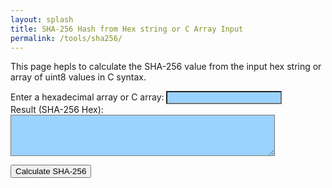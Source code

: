 ```yaml
---
layout: splash
title: SHA-256 Hash from Hex string or C Array Input
permalink: /tools/sha256/
---
```

<head>
    <style>
        #inputData, #outputResult {
            background-color: #9BD3FFFF; /* Change this value to your desired color */
        }
    </style>
</head>

This page hepls to calculate the SHA-256 value from the input hex string or array of uint8 values in C syntax.

<div>
  <label for="inputData">Enter a hexadecimal array or C array:</label>
  <input type="text" id="inputData" />
</div>

<div>
  <label for="outputResult">Result (SHA-256 Hex):</label>
  <textarea id="outputResult" rows="4" cols="50" readonly></textarea>
</div>

<button onclick="Truong()">Calculate SHA-256</button>

<script>
function Truong()
{
  // Get the input value
  var inputElement = document.getElementById("inputData");
  var inputData = inputElement.value;

  // Remove unnecessary characters and spaces

  // Check if the input contains curly braces (C array syntax)
  var isCArray = inputData.includes('{') && inputData.includes('}');

    if (isCArray) 
    {
        var hexString = convertDecHex(inputData)
    }
    else{

      inputData = inputData.replace(/[^0-9a-fA-F,{}\s]/g, '');
      // Convert the cleaned-up input to a hexadecimal string
      var hexArray = inputData.split(/[\s,{}]+/).filter(Boolean);
      var hexString = hexArray.join('');
    }
  // Convert the hexadecimal string to a Uint8Array
  var hexBytes = new Uint8Array(hexString.length / 2);
  for (var i = 0; i < hexString.length; i += 2) {
    hexBytes[i / 2] = parseInt(hexString.substr(i, 2), 16);
  }

  // Calculate the SHA-256 hash
  crypto.subtle.digest("SHA-256", hexBytes).then(function(hashBuffer) {
    var hashArray = Array.from(new Uint8Array(hashBuffer));
    var hashHex = hashArray.map(byte => byte.toString(16).padStart(2, '0')).join('');

    // Display the result in the output textarea
    var outputElement = document.getElementById("outputResult");
    outputElement.value = hexString;
  }).catch(function(error) {
    console.error(error);
  });
}
function calculateSHA256() {
  // Get the input value
  var inputElement = document.getElementById("inputData");
  var inputData = inputElement.value;

  // Remove unnecessary characters and spaces

  // Check if the input contains curly braces (C array syntax)
  var isCArray = inputData.includes('{') && inputData.includes('}');

    if (isCArray) 
    {
        var hexString = convertDecHex(inputData)
    }
    else{
      inputData = inputData.replace(/[^0-9a-fA-F,{}\s]/g,X, '');

      // Convert the cleaned-up input to a hexadecimal string
      var hexArray = inputData.split(/[\s,{}]+/).filter(Boolean);
      var hexString = hexArray.join('');
    }
  // Convert the hexadecimal string to a Uint8Array
  var hexBytes = new Uint8Array(hexString.length / 2);
  for (var i = 0; i < hexString.length; i += 2) {
    hexBytes[i / 2] = parseInt(hexString.substr(i, 2), 16);
  }

  // Calculate the SHA-256 hash
  crypto.subtle.digest("SHA-256", hexBytes).then(function(hashBuffer) {
    var hashArray = Array.from(new Uint8Array(hashBuffer));
    var hashHex = hashArray.map(byte => byte.toString(16).padStart(2, '0')).join('');

    // Display the result in the output textarea
    var outputElement = document.getElementById("outputResult");
    outputElement.value = hashHex;
  }).catch(function(error) {
    console.error(error);
  });
}

function convertDecHex(inStr) {
    let parsedValues = [];
//convert str to arr str
    let aStr =  inStr.replaceAll(/[{},'\[\]]/g, " ").split(/\s+/g);
    aStr.forEach((str) => {
            if (str.length !== 0)
                str.includes('0x') ?
                    (  str.length===3? parsedValues.push(str.replace('0x', '0')):
                        parsedValues.push(str.replace('0x', '')) ):
                    (  (+str).toString(16).length===1? parsedValues.push('0'+(+str).toString(16)):
                        parsedValues.push(((+str).toString(16))))
        }
    )
    return parsedValues.join(' ');
}

</script>
